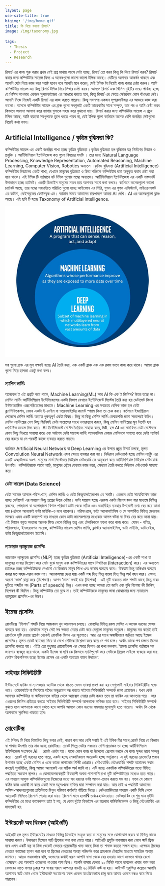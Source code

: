 ```yaml
---
layout: page
use-site-title: true
bigimg: '/img/home.gif'
title: কি নিয়ে করবো রিসার্চ?
image: /img/taxonomy.jpg

tags:
  - Thesis
  - Project
  - Research
---
```




রিসার্চ এর কাজ শুরু করার প্রথম যেই প্রশ্ন মাথায় আসে সেটা হচ্ছে, রিসার্চ তো করব কিন্তু কি নিয়ে রিসার্চ করব? রিসার্চ করার জন্য কম্পিউটার সায়েন্স ফিল্ড এ অনেকগুলো ভালো ভালো টপিক আছে। যেটিতে আপনার আকর্ষন থাকবে এবং আপনি যেটা নিয়ে কাজ করে সন্তষ্ট হবেন বলে আপনি মনে করেন, সেই টপিক টা নিয়েই কাজ করার চেষ্ঠা করুন। আমি কম্পিউটার সায়েন্স এর কিছু রিসার্চ টপিক নিয়ে লিখার চেষ্ঠা করব। আসলে রিসার্চ এবং থিসিস দুইটির মদ্ধ্যে পার্থক্য হচ্ছে যে থিসিস আপনার একজন সুপারভাইজর এর আণ্ডারে করতে হবে, কিন্তু রিসার্চ এর ক্ষেত্রে সেইরকম কোন বাঁধাধরা নেই। আপনি নিজে নিজেই একটি রিসার্চ এর কাজ করতে পারেন। কিন্তু সবসময় একজন সুপারভাইজর এর আণ্ডারে কাজ করা ভালো। আসলে কম্পিউটার সায়েন্স এর ব্রাঞ্চ গুলো সবগুলাই একটি আরেকটির সাথে সম্পৃক্ত, তার পর ও আমি চেষ্ঠা করব কিভাবে আলাদা আলাদা করে ব্যাপার গুলাকে সহজ করে বুঝানো যায়। রিসার্চ করার জন্য কম্পিউটার সায়েন্স এ প্রচুর টপিক আছে, আমি হয়তবা সবগুলাকে তুলে ধরতে পারব না, যেই টপিক গুলো বর্তমানে অনেক বেশি জনপ্রিয় সেইগুলো নিয়েই কথা বলব। 

<h2>Artificial Intelligence / কৃত্রিম বুদ্ধিমত্তা কি? </h2>

কম্পিউটার সায়েন্স এর একটি জনপ্রিয় শাখা হচ্ছে কৃত্রিম বুদ্ধিমত্তা ।কৃত্রিম বুদ্ধিমত্তা হল বুদ্ধিমান যন্ত্র নির্মাণের বিজ্ঞান ও প্রযুক্তি । আর্টিফিশিয়াল ইন্টেলিজেন্স কত গুলো বিষয়ের সমষ্টি । তার মধ্যে Natural Language Processing, Knowledge Representation, Automated Reasoning, Machine Learning, Computer Vision, Robotics অন্যতম ।কৃত্রিম বুদ্ধিমত্তা (Artificial Intelligence) কম্পিউটার বিজ্ঞানের একটি শাখা, যেখানে মানুষের বুদ্ধিমত্তা ও চিন্তা শক্তিকে কম্পিউটার দ্বারা অনুকৃত করার চেষ্টা করা হয়ে থাকে। এই টপিক টি বর্তমানে হট টপিক গুলোর মদ্ধ্যে অন্যতম। আর্টিফিসিয়াল ইন্টেলিজেন্স এর একটি বাস্তবধর্মি উদাহারন হচ্ছে চ্যাটবট। একটি ডিভাইস মানুষের মতন হয়ে আপনার সাথে কথা বলবে। বর্তমানে অনেকগুলো ভালো চ্যাটবট আছে, তার মদ্ধ্যে সবচাইতে পরিচিত গুলো হচ্ছে আইফোন এর সিরি, গুগল এর গুগল এসিস্ট্যান্ট, মাইক্রোসফট এর কর্টানা, ফেইসবুকের ফেইসবুক এম। বর্তমান সময়ে আমাদের চারপাদশে আমরা  AI দেখি।  AI  এর অনেকগুলো ব্রাঞ্চ আছে। এই ছবি টি হচ্ছে Taxonomy of Artificial Intelligence. 
<p align="center">
  <img  src="/img/taxonomy.jpg">
</p>
সব গুলো ব্রাঞ্চ এর মূল লক্ষ্যই হচ্ছে AI তৈরি করা,  এক একটি ব্রাঞ্চ এক এক রকম ভাবে কাজ করে থাকে। আমরা ব্রাঞ্চ গুলো নিয়ে হালকা একটু কথা বলব। 

<h3> ম্যাশিন লার্নিং  </h3>
অনেকের ই এই প্রশ্নটি করে থাকে,  Machine Learning(ML) আর AI কি এক ই জিনিস? উত্তর হচ্ছে না। মেশিন লার্নিং আর্টিফিশিয়াল ইন্টেলিজেন্সের একটা বিভাগ যেখানে ইন্টেলিজেন্ট সিস্টেম তৈরি করা হয় ডেটাসেট কিংবা ইন্টারঅ্যাক্টিভ এক্সপেরিয়েন্সের মাধ্যমে। Machine Learning এর সবচেয়ে বেসিক কাজ হল ডেটা ক্ল্যাসিফিকেশন, যেমন একটা ই-মেইল বা ওয়েবসাইটের কমেন্ট স্প্যাম কিনা তা চেক করা। বর্তমানে ইন্ডাস্ট্রিয়াল লেভেলে মেশিন লার্নিং অত্যন্ত গুরুত্বপূর্ণ একটা বিষয়। কিছু না কিছু মেশিন লার্নিং মেথডলজি জানা সকলেরই উচিৎ। মেশিন লার্নিংয়ের বেশ কিছু জিনিসই ডেটা সায়েন্সের সাথে ওভারল্যাপ করবে, কিন্তু মেশিন লার্নিংয়ের মূল টার্গেট হল প্রেডিক্টিভ মডেল বিল্ড করা। AI ইন্টেলিজেন্ট মেশিন তৈরিতে সাহায্য করে, ML হল AI এর সাবফিল্ড যেটা মেশিনকে কোন কিছু শিখতে সাহায্য করে এবং সর্বশেষ ডেটা সায়েন্স লার্নিং অ্যালগরিদম বেজড মেশিনকে সাহায্য করে ডেটা প্যাটার্ন বের করতে যা সে পরবর্তী কাজে ব্যবহার করতে পারবে। 

বর্তমানে Artificial Neural Network বা  Deep Learning এর উপরে প্রচুর রিসার্চ চলছে, মূলত Convolution Neural Network এসব ক্ষেত্রে ব্যবহার করা হয়।
নিউরাল নেটওয়ার্ক হচ্ছে মেশিন লার্র্নিং এর একটি এক্সটেন্ডেড অংশ. মানুষের নার্ভ সিস্টেমের নিউরাল নেটওয়ার্ক কে অনুকরণ করে আর্টিফিশিয়াল নিউরাল নেটওয়ার্ক উৎপত্তি। কম্পিউটারকে আরো স্মার্ট, মানুষের ব্রেইন যেভাবে কাজ করে, সেভাবে তৈরি করতে নিউরাল নেটওয়ার্ক সাহায্য করে।

<h3>ডেটা সায়েন্স (Data Science) </h3>
ডেটা সায়েন্স আসলে পরিসংখ্যান, মেশিন লার্নিং ও ডেটা ভিজুয়ালাইজেশন এর সমষ্টি। একজন ডেটা সায়েন্টিস্টের কাজ হচ্ছে ডেটাসেট এর মাধ্যমে কিছু প্রশ্নের উত্তর খোঁজা। 
ডাটা সায়েন্স হচ্ছে এরকম একটা বিশেষ জ্ঞান যার মাধ্যমে বিভিন্ন রকমের, গোছালো বা অগোছালো বিশাল পরিমাণ ডাটা থেকে সঠিক এবং অন্তর্নিহিত ব্যবহার উপযোগী তথ্য বের করে আনা যায় (এটাকে অনেকেই ডাটা মাইনিং-ও বলে থাকেন)। পরিসংখ্যান, ডাটা অ্যানালাইসিস ও সে সম্পর্কিত বিভিন্ন মেথডের সমন্বয়ে এমন একটি কনসেপ্ট যার মাধ্যমে কোন ডাটা কালেকশনের মধ্যেকার আসল ঘটনা বা বিষয় বের করে আনা যায়। এই বিজ্ঞান বস্তুত অন্যান্য অনেক ফিল্ড থেকে বিভিন্ন তত্ত্ব এবং টেকনিককে ফলো করে কাজ করে। যেমন - গণিত, পরিসংখ্যান, ইনফরমেশন সায়েন্স, কম্পিউটার সায়েন্স মেশিন লার্নিং, ক্লাস্টার অ্যানালাইসিস, ডাটা মাইনিং, ডাটাবেইজ, ডাটা ভিজুয়ালাইজেশন ইত্যাদি।
<h3> ন্যাচারাল ল্যাঙ্গুয়েজ প্রসেসিং </h3>
 ন্যাচারাল ল্যাঙ্গুয়েজ প্রসেসিং (NLP) হচ্ছে কৃত্রিম বুদ্ধিমত্তা (Artificial Intelligence)-এর একটি শাখা যা মানুষের ভাষার বিশ্লেষণ করে সেটা বুঝে মানুষ এবং কম্পিউটারের সাথে মিথস্ক্রিয়া (Interaction) করে। এর অন্যতম চ্যালেঞ্জ হচ্ছে কম্পিউটারকে শেখানো যে কিভাবে মানুষ শিখে এবং ভাষার ব্যবহার করে। বিষয়টা কিন্তু অভিধান ব্যবহার করার মত সহজ-সরল কাজ নয়। অনেকসময় দেখা যায় একটি শব্দ ভিন্ন ভিন্ন বাক্যে ভিন্ন ভিন্ন অর্থ বহন করে।
যেমনঃ
অরুনা ‘ভাল’ রান্না করে (বিশেষণ)।
আপন ‘ভাল’ সবাই চায় (বিশেষ্য)।
এই দুটি বাক্যতে ভাল শব্দটা আছে কিন্তু বাক্য দুটিতে শব্দটির পদ (Parts of speech) ভিন্ন।
এখন কথা হচ্ছে আমরা তো জানি এবং বুঝি বিশেষ্য কী জিনিস, বিশেষণ কী জিনিস। কিন্তু কম্পিউটার তো বুঝে না। তাই কম্পিউটারকে মানুষের ভাষা বোঝানোর জন্য ন্যাচারাল ল্যাঙ্গুয়েজ প্রসেসিং-এর উদ্ভব।

<h2>ইমেজ প্রসেসিং </h2>
রোবটিক্সে “ভিশন” শব্দটি নিয়ে আজকাল খুব আলোড়ন চলছে। রোবটের বিভিন্ন রকম সেন্সিং এ অনেক ধরনের সেন্সর ব্যবহার করা হয়। রোবটকে মানুষ সেই সব ক্ষমতা দেয়ার চেষ্টা করে যেগুলো মানুষের অনুরূপ। মানুষের মত করেই তাই রোবটকে দৃষ্টি দেয়ার প্রচেষ্টা থেকেই রোবটিক ভিশন এর সূত্রপাত। আর এর সাথে অঙ্গাঙ্গীভাবে জড়িয়ে আছে ইমেজ প্রসেসিং। মূলত রোবট ক্যামেরা দিয়ে যা দেখে সেটিকে বিশ্লেষণ করে করে সে পথ চলে। অর্থাৎ তাকে পথ চলতে ইমেজ প্রসেসিং করতে হয়। এইটা তো শুধুমাত্র রোবোটিকস এর ক্ষেত্রে ভিশন এর কথা বললাম. ইমেজ প্রসেসিং বর্তমানে সব জায়গায় ব্যবহৃত হয়ে থাকে. একটা ইমেজ বা ছবি কে কিভাবে ম্যানিপুলেট করে সেটাকে রিয়েল লাইফে ব্যবহার করা যায়. ফেইস রিকগনিশন হচ্ছে ইমেজ প্রসেঙ্গ এর একটি অন্যতম বাস্তব উদাহরণ. 


<h2> সাইবার সিকিউরিটি  </h2>
ইন্টারনেটে হ্যাকিং বা ম্যালওয়ার অ্যাটাক থেকে বাচতে যেসব ব্যাবস্থা গ্রহণ করা হয় সেগুলোই সাইবার সিকিউরিটির মধ্যে পরে। ওয়েবসাইট বা সিস্টেমে অবৈধ অনুপ্রবেশ বন্ধ করতে সাইবার সিকিউরিটি সম্পর্কে জানা প্রয়োজন। যখন কেউ আপনার কম্পিউটার বা স্মার্টফোনকে বাইরে থেকে অ্যাক্সেস নেয়ার চেষ্টা করবে তবে তা হ্যাকিং এর আওতায় পরে।
আর এধরনের জিনিস প্রতিহত করতে সাইবার সিকিউরিটি সম্পর্কে আপনাকে অভিজ্ঞ হতে হবে। সাইবার সিকিউরিটি সম্পর্কে বুঝতে হলে আপনাকে আগে বুঝতে হবে আপনি আসলে কোন ধরনের সমস্যার মুখোমুখি হতে পারেন। অর্থাৎ কি থেকে আপনাকে সুরক্ষিত থাকতে হবে।

<h2> রোবোটিক্স  </h2>
 এই টপিকঃ টি নিয়ে বিস্তারিত কিছু বলার নেই, কারণ কম আর বেশি সবাই ই এই টপিক টির সাথে,রোবট নিয়ে যে বিজ্ঞান বা শাখার উৎপত্তি তার নাম হচ্ছে রোবটিক্স। রোবট শিল্পে যেটার সবচেয়ে বেশি প্রয়োজন তা হচ্ছে আর্টিফিশিয়াল ইন্টিলিজেন্স সংক্ষেপে AI । রোবট একটা যন্ত্র। যাকে কোন কাজ বা উদ্দেশ্যে প্রোগাম করলে সে কাজ সুন্দর ভাবে সম্পন্ন করে। রোবট দুই ধরনের হতে পারে, একটা হচ্ছে মেকানিক্যাল আরেকটা হচ্ছে ভার্চুয়াল। এ দুই ধরনের রোবোটের প্রধান উপাদান হচ্ছে একটা মেশিন ও একে কাজে লাগানোর নির্দিষ্ট প্রোগ্রাম। 
নেটওয়ার্কিং
নেটওয়ার্কিং শব্দটি আমাদের সবার কাছেই সুপরিচিত, কিন্তু আমরা অনেকেই এর সঠিক অর্থ জানি না। এটি হচ্ছে একাধিক কম্পিউটারের মধ্যে বিভিন্ন পদ্ধতিতে সংযোগ স্থাপন। এ যোগাযোগব্যবস্থাটি বিশ্বব্যাপী অথবা পাশাপাশি রাখা দুটি কম্পিউটারের মধ্যেও হতে পারে। এর মাধ্যমে সংযুক্ত কম্পিউটারগুলো নিজেদের মধ্যে সব ধরনের ডাটা আদান-প্রদান করতে সম হয়। ফলে যে কোনো কঠিন কাজ একাকী না করে একই সঙ্গে বহুসংখ্যক ব্যক্তির দ্বারা সম্পাদন করা যায়। আর তাই এ পদ্ধতিটি আমাদের অফিস-আদালতগুলোয় প্রতিনিয়ত বিপুল পরিমাণ কর্মঘণ্টা বাঁচিয়ে দিচ্ছে। নেটওয়ার্কিংয়ের মাধ্যমে একটি পিসি থেকে আরেকটি পিসিতে রিসোর্স শেয়ার করা যায়। রিসোর্স মানে হলোÑ তথ্য+হার্ডওয়্যার। নেটওয়ার্কিং যে শুধু মাত্র দুইটা কম্পিউটার এর মধ্যে কানেকশন তাই ই নয়, যে কোন দুইটা ডিভাইস এর মদ্ধকার কমিউনিকেশন ও কিন্তু নেটওয়ার্কিং এর মাধ্যমেই হয়. 

<h2> ইন্টারনেট অব থিংকস (আইওটি) </h2>
আইওটি হল মূলত ইন্টারনেটের মাধ্যমে বিভিন্ন ডিভাইস সংযুক্ত করা যা মানুষের সঙ্গে যোগাযোগ করবে বা বিভিন্ন কাজে সাহায্য করবে। উদাহরণ হিসেবে স্মার্ট ফ্রিজের কথা বলা যেতে পারে। আইওটি প্রযুক্তি বাস্তবায়ন করা গেলে স্মার্ট ফ্রিজ হবে এমন একটি যন্ত্র যা নিজ থেকেই ভেতরে প্রয়োজনীয় খাদ্য আছে কিনা তা শনাক্ত করতে সক্ষম হবে। এক্ষেত্রে ফ্রিজের ভেতরে ক্যামেরা স্থাপন করা হবে যা ফ্রিজের ভেতরের অবস্থা পরিদর্শন করে গ্রাহককে টেক্সটের মাধ্যমে সামগ্রিক অবস্থা জানাবে। আরও সহজভাবে বলি, ওভেনের কথাই ধরুন আপনি বাসা থেকে বের হওয়ার আগে ওভেনে খাবার রেখে এসেছেন এবং অবশ্যই ওভেনের পাওয়ার অফ ছিল। আপনি বাসায় ফেরার ২০ মিনিট আগে ভাবলেন খাবার গরম করে ফেলবেন যাতে বাসায় ঢুকার পর খাবার গরমে আপনার বাড়তি ২০ মিনিট নস্ট না হয়। আইওটি প্রযুক্তির কল্যানে আপনি আপানার স্মার্ট ফোন থেকে ইন্টারনেট সংযোগের ফলে ওভেন স্বয়ংক্রিয়ভাবে চালু করে আবার ওভেন বন্ধও করে দিতে পারবেন।
